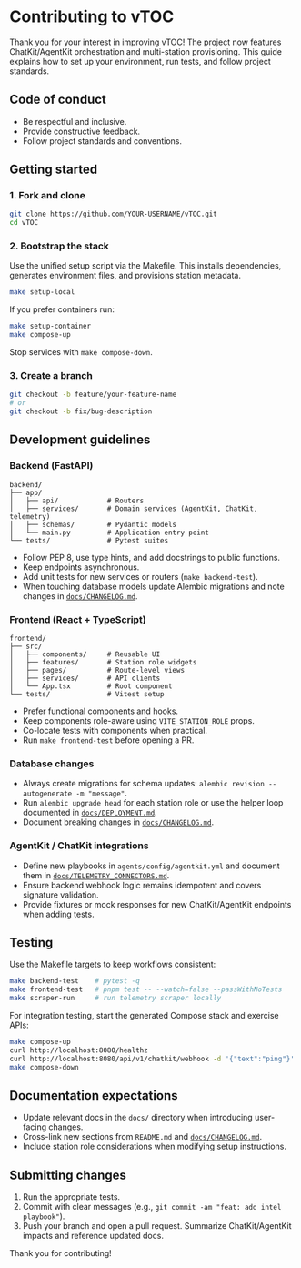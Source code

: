 # Contributing to vTOC

Thank you for your interest in improving vTOC! The project now features ChatKit/AgentKit orchestration and multi-station
provisioning. This guide explains how to set up your environment, run tests, and follow project standards.

## Code of conduct

- Be respectful and inclusive.
- Provide constructive feedback.
- Follow project standards and conventions.

## Getting started

### 1. Fork and clone

```bash
git clone https://github.com/YOUR-USERNAME/vTOC.git
cd vTOC
```

### 2. Bootstrap the stack

Use the unified setup script via the Makefile. This installs dependencies, generates environment files, and provisions station
metadata.

```bash
make setup-local
```

If you prefer containers run:

```bash
make setup-container
make compose-up
```

Stop services with `make compose-down`.

### 3. Create a branch

```bash
git checkout -b feature/your-feature-name
# or
git checkout -b fix/bug-description
```

## Development guidelines

### Backend (FastAPI)

```
backend/
├── app/
│   ├── api/            # Routers
│   ├── services/       # Domain services (AgentKit, ChatKit, telemetry)
│   ├── schemas/        # Pydantic models
│   └── main.py         # Application entry point
└── tests/              # Pytest suites
```

- Follow PEP 8, use type hints, and add docstrings to public functions.
- Keep endpoints asynchronous.
- Add unit tests for new services or routers (`make backend-test`).
- When touching database models update Alembic migrations and note changes in [`docs/CHANGELOG.md`](docs/CHANGELOG.md).

### Frontend (React + TypeScript)

```
frontend/
├── src/
│   ├── components/     # Reusable UI
│   ├── features/       # Station role widgets
│   ├── pages/          # Route-level views
│   ├── services/       # API clients
│   └── App.tsx         # Root component
└── tests/              # Vitest setup
```

- Prefer functional components and hooks.
- Keep components role-aware using `VITE_STATION_ROLE` props.
- Co-locate tests with components when practical.
- Run `make frontend-test` before opening a PR.

### Database changes

- Always create migrations for schema updates: `alembic revision --autogenerate -m "message"`.
- Run `alembic upgrade head` for each station role or use the helper loop documented in [`docs/DEPLOYMENT.md`](docs/DEPLOYMENT.md#multi-station-postgres).
- Document breaking changes in [`docs/CHANGELOG.md`](docs/CHANGELOG.md).

### AgentKit / ChatKit integrations

- Define new playbooks in `agents/config/agentkit.yml` and document them in [`docs/TELEMETRY_CONNECTORS.md`](docs/TELEMETRY_CONNECTORS.md).
- Ensure backend webhook logic remains idempotent and covers signature validation.
- Provide fixtures or mock responses for new ChatKit/AgentKit endpoints when adding tests.

## Testing

Use the Makefile targets to keep workflows consistent:

```bash
make backend-test    # pytest -q
make frontend-test   # pnpm test -- --watch=false --passWithNoTests
make scraper-run     # run telemetry scraper locally
```

For integration testing, start the generated Compose stack and exercise APIs:

```bash
make compose-up
curl http://localhost:8080/healthz
curl http://localhost:8080/api/v1/chatkit/webhook -d '{"text":"ping"}'
make compose-down
```

## Documentation expectations

- Update relevant docs in the `docs/` directory when introducing user-facing changes.
- Cross-link new sections from `README.md` and [`docs/CHANGELOG.md`](docs/CHANGELOG.md).
- Include station role considerations when modifying setup instructions.

## Submitting changes

1. Run the appropriate tests.
2. Commit with clear messages (e.g., `git commit -am "feat: add intel playbook"`).
3. Push your branch and open a pull request. Summarize ChatKit/AgentKit impacts and reference updated docs.

Thank you for contributing!
